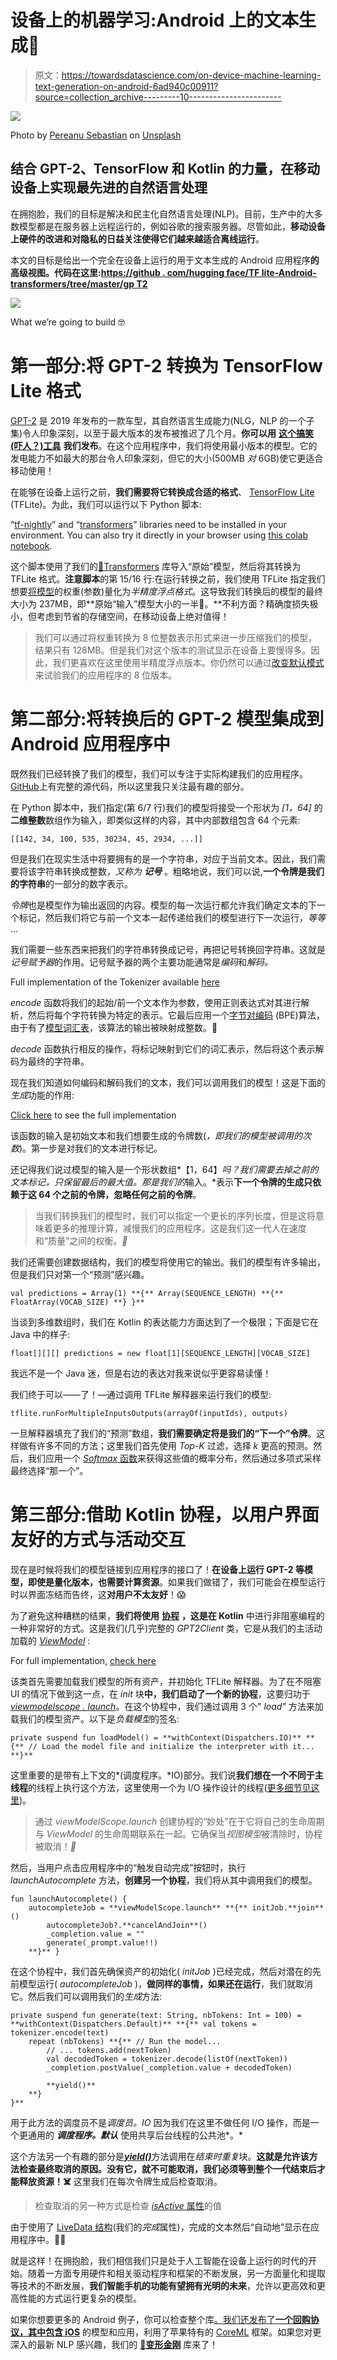 # 设备上的机器学习:Android 上的文本生成📝

> 原文：<https://towardsdatascience.com/on-device-machine-learning-text-generation-on-android-6ad940c00911?source=collection_archive---------10----------------------->

![](img/0c164a90cccd70031f00f219923d0019.png)

Photo by [Pereanu Sebastian](https://unsplash.com/@sebastian123?utm_source=medium&utm_medium=referral) on [Unsplash](https://unsplash.com?utm_source=medium&utm_medium=referral)

## 结合 GPT-2、TensorFlow 和 Kotlin 的力量，在移动设备上实现最先进的自然语言处理

在拥抱脸，我们的目标是解决和民主化自然语言处理(NLP)。目前，生产中的大多数模型都是在服务器上远程运行的，例如谷歌的搜索服务器。尽管如此，**移动设备上硬件的改进和对隐私的日益关注使得它们越来越适合离线运行**。

本文的目标是给出一个完全在设备上运行的用于文本生成的 Android 应用程序**的高级视图。代码在这里:[https://github . com/hugging face/TF lite-Android-transformers/tree/master/gp T2](https://github.com/huggingface/tflite-android-transformers/tree/master/gpt2)**

![](img/6cea666a19655cb32c71bb064cd2e0ef.png)

What we’re going to build 🤓

# 第一部分:将 GPT-2 转换为 TensorFlow Lite 格式

[GPT-2](https://openai.com/blog/better-language-models/) 是 2019 年发布的一款车型，其自然语言生成能力(NLG，NLP 的一个子集)令人印象深刻，以至于最大版本的发布被推迟了几个月。**你可以用** [**这个搞笑(吓人？)工具**](https://transformer.huggingface.co/doc/gpt2-large) **我们发布**。在这个应用程序中，我们将使用最小版本的模型。它的发电能力不如最大的那台令人印象深刻，但它的大小(500MB *对* 6GB)使它更适合移动使用！

在能够在设备上运行之前，**我们需要将它转换成合适的格式**、 [TensorFlow Lite](https://www.tensorflow.org/lite) (TFLite)。为此，我们可以运行以下 Python 脚本:

“[tf-nightly](https://pypi.org/project/tf-nightly/)” and “[transformers](https://pypi.org/project/transformers/)” libraries need to be installed in your environment. You can also try it directly in your browser using [this colab notebook](https://colab.research.google.com/drive/18JPzizAH995pd0iFWx4Xdf-sqjmZwHUD).

这个脚本使用了我们的[🤗Transformers](https://github.com/huggingface/transformers) 库导入“原始”模型，然后将其转换为 TFLite 格式。**注意脚本**的第 15/16 行:在运行转换之前，我们使用 TFLite 指定我们想要[将模型](https://medium.com/tensorflow/tensorflow-model-optimization-toolkit-float16-quantization-halves-model-size-cc113c75a2fa)的权重(参数)量化为*半精度浮点格式*。这导致我们转换后的模型的最终大小为 237MB，即**原始“输入”模型大小的一半🎉。**不利方面？精确度损失极小，但考虑到节省的存储空间，在移动设备上绝对值得！

> 我们可以通过将权重转换为 8 位整数表示形式来进一步压缩我们的模型，结果只有 128MB。但是我们对这个版本的测试显示在设备上要慢得多。因此，我们更喜欢在这里使用半精度浮点版本。你仍然可以通过[改变默认模式](https://github.com/huggingface/tflite-android-transformers/tree/master/gpt2#change-the-model)来试验我们的应用程序的 8 位版本。

# 第二部分:将转换后的 GPT-2 模型集成到 Android 应用程序中

既然我们已经转换了我们的模型，我们可以专注于实际构建我们的应用程序。[GitHub](https://github.com/huggingface/tflite-android-transformers/tree/master/gpt2)上有完整的源代码，所以这里我只关注最有趣的部分。

在 Python 脚本中，我们指定(第 6/7 行)我们的模型将接受一个形状为 *[1，64]* 的**二维整数**数组作为输入，即类似这样的内容，其中内部数组包含 64 个元素:

```
[[142, 34, 100, 535, 30234, 45, 2934, ...]]
```

但是我们在现实生活中将要拥有的是一个字符串，对应于当前文本。因此，我们需要将该字符串转换成整数，*又称为* ***记号*** 。粗略地说，我们可以说,**一个令牌是我们的字符串**的一部分的数字表示。

*令牌*也是模型作为输出返回的内容。模型的每一次运行都允许我们确定文本的下一个标记，然后我们将它与前一个文本一起传递给我们的模型进行下一次运行，*等等* …

我们需要一些东西来把我们的字符串转换成记号，再把记号转换回字符串。这就是*记号赋予器*的作用。记号赋予器的两个主要功能通常是*编码*和*解码。*

Full implementation of the Tokenizer available [here](https://github.com/huggingface/tflite-android-transformers/blob/master/gpt2/src/main/java/co/huggingface/android_transformers/gpt2/tokenization/GPT2Tokenizer.kt)

*encode* 函数将我们的起始/前一个文本作为参数，使用正则表达式对其进行解析，然后将每个字符转换为特定的表示。它最后应用一个[字节对编码](https://en.wikipedia.org/wiki/Byte_pair_encoding) (BPE)算法，由于有了[模型词汇表](https://s3.amazonaws.com/models.huggingface.co/bert/gpt2-vocab.json)，该算法的输出被映射成整数。🤯

*decode* 函数执行相反的操作，将标记映射到它们的词汇表示，然后将这个表示解码为最终的字符串。

现在我们知道如何编码和解码我们的文本，我们可以调用我们的模型！这是下面的*生成*功能的作用:

[Click here](https://github.com/huggingface/tflite-android-transformers/blob/master/gpt2/src/main/java/co/huggingface/android_transformers/gpt2/ml/GPT2Client.kt) to see the full implementation

该函数的输入是初始文本和我们想要生成的令牌数(*，即我们的模型被调用的次数*)。第一步是对我们的文本进行标记。

还记得我们说过模型的输入是一个形状数组*【1，64】*吗？我们需要去掉之前的文本标记，只保留最后的最大值。那是我们的*输入。*表示**下一个令牌的生成只依赖于这 64 个之前的令牌，忽略任何之前的令牌**。

> 当我们转换我们的模型时，我们可以指定一个更长的序列长度，但是这将意味着更多的推理计算，减慢我们的应用程序。这是我们这一代人在速度和“质量”之间的权衡。*🤔*

我们还需要创建数据结构，我们的模型将使用它的输出。我们的模型有许多输出，但是我们只对第一个“预测”感兴趣。

```
val predictions = Array(1) **{** Array(SEQUENCE_LENGTH) **{** FloatArray(VOCAB_SIZE) **} }**
```

当谈到多维数组时，我们在 Kotlin 的表达能力方面达到了一个极限；下面是它在 Java 中的样子:

```
float[][][] predictions = new float[1][SEQUENCE_LENGTH][VOCAB_SIZE]
```

我远不是一个 Java 迷，但是右边的表达对我来说似乎更容易读懂！

我们终于可以——了！—通过调用 TFLite 解释器来运行我们的模型:

```
tflite.runForMultipleInputsOutputs(arrayOf(inputIds), outputs)
```

一旦解释器填充了我们的“预测”数组，**我们需要确定将是我们的“下一个”令牌**。这样做有许多不同的方法；这里我们首先使用 *Top-K* 过滤，选择 *k* 更高的预测。然后，我们应用一个 [*Softmax* 函数](https://www.wikiwand.com/en/Softmax_function)来获得这些值的概率分布，然后通过多项式采样最终选择“那一个”。

# 第三部分:借助 Kotlin 协程，以用户界面友好的方式与活动交互

现在是时候将我们的模型链接到应用程序的接口了！**在设备上运行 GPT-2 等模型，即使是量化版本，也需要计算资源**。如果我们做错了，我们可能会在模型运行时以界面冻结而告终，这**对用户不太友好**！😱

为了避免这种糟糕的结果，**我们将使用** [**协程**](https://kotlinlang.org/docs/reference/coroutines-overview.html) **，这是在 Kotlin** 中进行非阻塞编程的一种非常好的方式。这是我们(几乎)完整的 *GPT2Client* 类，它是从我们的主活动加载的 [*ViewModel*](https://developer.android.com/topic/libraries/architecture/viewmodel) :

For full implementation, [check here](https://github.com/huggingface/tflite-android-transformers/blob/master/gpt2/src/main/java/co/huggingface/android_transformers/gpt2/ml/GPT2Client.kt)

该类首先需要加载我们模型的所有资产，并初始化 TFLite 解释器。为了在不阻塞 UI 的情况下做到这一点，在 *init* 块**中，我们启动了一个新的协程**，这要归功于[*viewmodelscope . launch*](https://developer.android.com/topic/libraries/architecture/coroutines)。在这个协程中，我们通过调用 3 个" *load"* 方法来加载我们的模型资产。以下是*负载模型*的签名:

```
private suspend fun loadModel() = **withContext(Dispatchers.IO)** **{** // Load the model file and initialize the interpreter with it... **}**
```

这里重要的是带有上下文的*(调度程序。*IO)部分。我们说**我们想在一个不同于主线程**的线程上执行这个方法，这里使用一个为 I/O 操作设计的线程([更多细节见这里](https://kotlin.github.io/kotlinx.coroutines/kotlinx-coroutines-core/kotlinx.coroutines/-coroutine-dispatcher/index.html))。

> 通过 *viewModelScope.launch* 创建协程的“妙处”在于它将自己的生命周期与 *ViewModel* 的生命周期联系在一起。它确保当*视图模型*被清除时，协程被取消！*🙌*

然后，当用户点击应用程序中的“触发自动完成”按钮时，执行 *launchAutocomplete* 方法，**创建另一个协程**，我们将从其中调用我们的模型。

```
fun launchAutocomplete() {
    autocompleteJob = **viewModelScope.launch** **{** initJob.**join**()
        autocompleteJob?.**cancelAndJoin**()
        _completion.value = ""
        generate(_prompt.value!!)
    **}** }
```

在这个协程中，我们首先确保资产的初始化( *initJob* )已经完成，然后对潜在的先前模型运行( *autocompleteJob* )，**做同样的事情，如果还在运行**，我们就取消它。然后我们可以调用我们的*生成*方法:

```
private suspend fun generate(text: String, nbTokens: Int = 100) = **withContext(Dispatchers.Default)** **{** val tokens = tokenizer.encode(text)
    repeat (nbTokens) **{** // Run the model...
        // ... tokens.add(nextToken)
        val decodedToken = tokenizer.decode(listOf(nextToken))
        _completion.postValue(_completion.value + decodedToken)

        **yield()**
    **}
}**
```

用于此方法的调度员不是*调度员。IO* 因为我们在这里不做任何 I/O 操作，而是一个更通用的 ***调度程序。默认*** 使用共享后台线程的公共池*。*

这个方法另一个有趣的部分是[***yield()***](https://kotlin.github.io/kotlinx.coroutines/kotlinx-coroutines-core/kotlinx.coroutines/yield.html)方法调用在*结束时重复*块。**这就是允许该方法检查最终取消的原因。没有它，就不可能取消，我们必须等到整个一代结束后才能释放资源！☠️** 这里我们在每次令牌生成后检查取消。

> 检查取消的另一种方式是检查 [*isActive* 属性](https://kotlin.github.io/kotlinx.coroutines/kotlinx-coroutines-core/kotlinx.coroutines/is-active.html)的值

由于使用了 [LiveData 结构](https://developer.android.com/topic/libraries/architecture/livedata)(我们的*完成*属性)，完成的文本然后“自动地”显示在应用程序中。🧙‍♀️

就是这样！在拥抱脸，我们相信我们只是处于人工智能在设备上运行的时代的开始。随着一方面专用硬件和相关驱动程序和框架的不断发展，另一方面量化和提取等技术的不断发展，**我们智能手机的功能有望拥有光明的未来**，允许以更高效和更高性能的方式运行更复杂的模型。

如果你想要更多的 Android 例子，你可以检查整个库[。我们还发布了](https://github.com/huggingface/tflite-android-transformers)[**一个回购协议，其中包含 iOS**](https://github.com/huggingface/swift-coreml-transformers) 的模型和应用，利用了苹果特有的 [CoreML](https://developer.apple.com/documentation/coreml) 框架。如果您对更深入的最新 NLP 感兴趣，我们的 [**🤗变形金刚**](https://github.com/huggingface/transformers) 库来了！